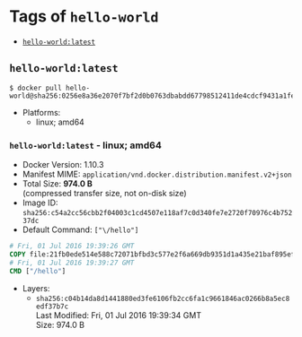 <!-- THIS FILE IS GENERATED VIA '.template-helpers/generate-tag-details.pl' -->

# Tags of `hello-world`

-	[`hello-world:latest`](#hello-worldlatest)

## `hello-world:latest`

```console
$ docker pull hello-world@sha256:0256e8a36e2070f7bf2d0b0763dbabdd67798512411de4cdcf9431a1feb60fd9
```

-	Platforms:
	-	linux; amd64

### `hello-world:latest` - linux; amd64

-	Docker Version: 1.10.3
-	Manifest MIME: `application/vnd.docker.distribution.manifest.v2+json`
-	Total Size: **974.0 B**  
	(compressed transfer size, not on-disk size)
-	Image ID: `sha256:c54a2cc56cbb2f04003c1cd4507e118af7c0d340fe7e2720f70976c4b75237dc`
-	Default Command: `["\/hello"]`

```dockerfile
# Fri, 01 Jul 2016 19:39:26 GMT
COPY file:21fb0ede514e588c72071bfbd3c577e2f6a669db9351d1a435e21baf895efcd6 in /
# Fri, 01 Jul 2016 19:39:27 GMT
CMD ["/hello"]
```

-	Layers:
	-	`sha256:c04b14da8d1441880ed3fe6106fb2cc6fa1c9661846ac0266b8a5ec8edf37b7c`  
		Last Modified: Fri, 01 Jul 2016 19:39:34 GMT  
		Size: 974.0 B
